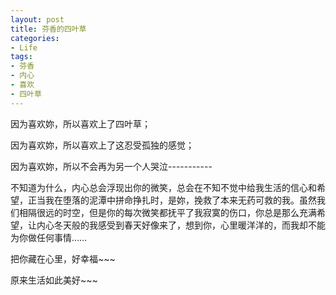 ```yaml
---
layout: post
title: 芬香的四叶草
categories:
- Life
tags:
- 芬香
- 内心
- 喜欢
- 四叶草
---
```


因为喜欢妳，所以喜欢上了四叶草；

              
因为喜欢妳，所以喜欢上了这忍受孤独的感觉；

                          
因为喜欢妳，所以不会再为另一个人哭泣-----------

 

        
不知道为什么，内心总会浮现出你的微笑，总会在不知不觉中给我生活的信心和希望，正当我在堕落的泥潭中拼命挣扎时，是妳，挽救了本来无药可救的我。虽然我们相隔很远的时空，但是你的每次微笑都抚平了我寂寞的伤口，你总是那么充满希望，让内心冬天般的我感受到春天好像来了，想到你，心里暖洋洋的，而我却不能为你做任何事情……

  

           
把你藏在心里，好幸福~~~

  

              
原来生活如此美好~~~

